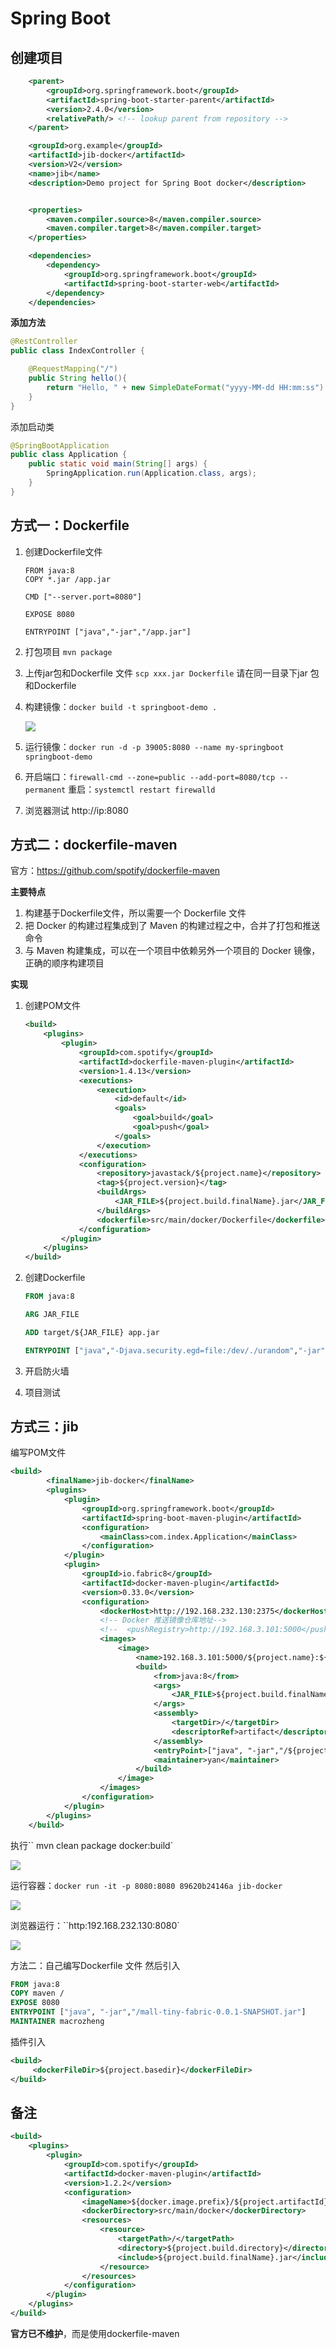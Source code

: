 # Spring Boot

## 创建项目

```xml
    <parent>
        <groupId>org.springframework.boot</groupId>
        <artifactId>spring-boot-starter-parent</artifactId>
        <version>2.4.0</version>
        <relativePath/> <!-- lookup parent from repository -->
    </parent>

    <groupId>org.example</groupId>
    <artifactId>jib-docker</artifactId>
    <version>V2</version>
    <name>jib</name>
    <description>Demo project for Spring Boot docker</description>


    <properties>
        <maven.compiler.source>8</maven.compiler.source>
        <maven.compiler.target>8</maven.compiler.target>
    </properties>

    <dependencies>
        <dependency>
            <groupId>org.springframework.boot</groupId>
            <artifactId>spring-boot-starter-web</artifactId>
        </dependency>
    </dependencies>
```

**添加方法**

```java
@RestController
public class IndexController {

    @RequestMapping("/")
    public String hello(){
        return "Hello, " + new SimpleDateFormat("yyyy-MM-dd HH:mm:ss").format(new Date());
    }
}
```

添加启动类

```java
@SpringBootApplication
public class Application {
    public static void main(String[] args) {
        SpringApplication.run(Application.class, args);
    }
}
```

## 方式一：Dockerfile

1. 创建Dockerfile文件

   ```
   FROM java:8
   COPY *.jar /app.jar
   
   CMD ["--server.port=8080"]
   
   EXPOSE 8080
   
   ENTRYPOINT ["java","-jar","/app.jar"]
   ```

2. 打包项目 `mvn package`

3. 上传jar包和Dockerfile 文件 `scp xxx.jar Dockerfile` 请在同一目录下jar 包和Dockerfile

4. 构建镜像：`docker build -t springboot-demo .`

   ![](https://java-note-pic.oss-cn-beijing.aliyuncs.com/java/202207060828665.png)

5. 运行镜像：`docker run -d -p 39005:8080 --name my-springboot springboot-demo`

6. 开启端口：`firewall-cmd --zone=public --add-port=8080/tcp --permanent` 重启：`systemctl restart firewalld`

7. 浏览器测试 http://ip:8080



## 方式二：dockerfile-maven

官方：https://github.com/spotify/dockerfile-maven



**主要特点**

1. 构建基于Dockerfile文件，所以需要一个 Dockerfile 文件
2. 把 Docker 的构建过程集成到了 Maven 的构建过程之中，合并了打包和推送命令
3. 与 Maven 构建集成，可以在一个项目中依赖另外一个项目的 Docker 镜像，正确的顺序构建项目

**实现**

1. 创建POM文件

   ```xml
   <build>
       <plugins>
           <plugin>
               <groupId>com.spotify</groupId>
               <artifactId>dockerfile-maven-plugin</artifactId>
               <version>1.4.13</version>
               <executions>
                   <execution>
                       <id>default</id>
                       <goals>
                           <goal>build</goal>
                           <goal>push</goal>
                       </goals>
                   </execution>
               </executions>
               <configuration>
                   <repository>javastack/${project.name}</repository>
                   <tag>${project.version}</tag>
                   <buildArgs>
                       <JAR_FILE>${project.build.finalName}.jar</JAR_FILE>
                   </buildArgs>
                   <dockerfile>src/main/docker/Dockerfile</dockerfile>
               </configuration>
           </plugin>
       </plugins>
   </build>
   ```

2. 创建Dockerfile

   ```dockerfile
   FROM java:8
   
   ARG JAR_FILE
   
   ADD target/${JAR_FILE} app.jar
   
   ENTRYPOINT ["java","-Djava.security.egd=file:/dev/./urandom","-jar","/app.jar"]
   ```

3. 开启防火墙

4. 项目测试





## 方式三：jib

编写POM文件

```xml
<build>
        <finalName>jib-docker</finalName>
        <plugins>
            <plugin>
                <groupId>org.springframework.boot</groupId>
                <artifactId>spring-boot-maven-plugin</artifactId>
                <configuration>
                    <mainClass>com.index.Application</mainClass>
                </configuration>
            </plugin>
            <plugin>
                <groupId>io.fabric8</groupId>
                <artifactId>docker-maven-plugin</artifactId>
                <version>0.33.0</version>
                <configuration>
                    <dockerHost>http://192.168.232.130:2375</dockerHost>
                    <!-- Docker 推送镜像仓库地址-->
                    <!--  <pushRegistry>http://192.168.3.101:5000</pushRegistry>-->
                    <images>
                        <image>
                            <name>192.168.3.101:5000/${project.name}:${project.version}</name>
                            <build>
                                <from>java:8</from>
                                <args>
                                    <JAR_FILE>${project.build.finalName}.jar</JAR_FILE>
                                </args>
                                <assembly>
                                    <targetDir>/</targetDir>
                                    <descriptorRef>artifact</descriptorRef>
                                </assembly>
                                <entryPoint>["java", "-jar","/${project.build.finalName}.jar"]</entryPoint>
                                <maintainer>yan</maintainer>
                            </build>
                        </image>
                    </images>
                </configuration>
            </plugin>
        </plugins>
    </build>
```

执行`` mvn clean package docker:build`

![](https://java-note-pic.oss-cn-beijing.aliyuncs.com/java/202207050848315.png)

运行容器：`docker run -it -p 8080:8080 89620b24146a jib-docker`

![](https://java-note-pic.oss-cn-beijing.aliyuncs.com/java/202207050849048.png)

浏览器运行：``http:192.168.232.130:8080`

![](https://java-note-pic.oss-cn-beijing.aliyuncs.com/java/202207050850745.png)



方法二：自己编写Dockerfile 文件 然后引入

```dockerfile
FROM java:8
COPY maven /
EXPOSE 8080
ENTRYPOINT ["java", "-jar","/mall-tiny-fabric-0.0.1-SNAPSHOT.jar"]
MAINTAINER macrozheng
```

插件引入

```xml
<build>
     <dockerFileDir>${project.basedir}</dockerFileDir>
</build>
```



## 备注

```xml
<build>
    <plugins>
        <plugin>
            <groupId>com.spotify</groupId>
            <artifactId>docker-maven-plugin</artifactId>
            <version>1.2.2</version>
            <configuration>
                <imageName>${docker.image.prefix}/${project.artifactId}</imageName>
                <dockerDirectory>src/main/docker</dockerDirectory>
                <resources>
                    <resource>
                        <targetPath>/</targetPath>
                        <directory>${project.build.directory}</directory>
                        <include>${project.build.finalName}.jar</include>
                    </resource>
                </resources>
            </configuration>
        </plugin>
    </plugins>
</build>
```

**官方已不维护**，而是使用dockerfile-maven
